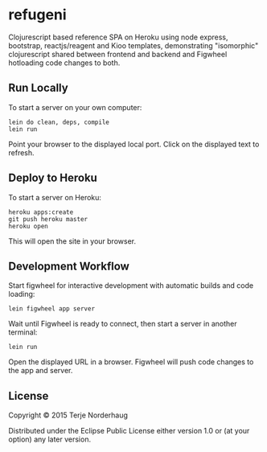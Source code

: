 # refugeni

Clojurescript based reference SPA on Heroku using node express, bootstrap,
reactjs/reagent and Kioo templates, demonstrating "isomorphic" clojurescript
shared between frontend and backend and Figwheel hotloading code changes
to both.

## Run Locally

To start a server on your own computer:

    lein do clean, deps, compile
    lein run

Point your browser to the displayed local port.
Click on the displayed text to refresh.

## Deploy to Heroku

To start a server on Heroku:

    heroku apps:create
    git push heroku master
    heroku open

This will open the site in your browser.

## Development Workflow

Start figwheel for interactive development with
automatic builds and code loading:

    lein figwheel app server

Wait until Figwheel is ready to connect, then
start a server in another terminal:

    lein run

Open the displayed URL in a browser.
Figwheel will push code changes to the app and server.

## License

Copyright © 2015 Terje Norderhaug

Distributed under the Eclipse Public License either version 1.0 or (at
your option) any later version.
